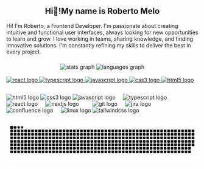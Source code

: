 <div>
  <h2 align="center">Hi👋!My name is Roberto Melo </h2>
  <p>
    Hi! I'm Roberto, a Frontend Developer.
    I'm passionate about creating intuitive and functional user interfaces, always looking for new opportunities to learn and grow. I love working in teams, sharing            knowledge, and finding innovative solutions. I'm constantly refining my skills to deliver the best in every project.
  </p>
</div>

###

<div align="center">
  <img
    src="https://github-readme-stats.vercel.app/api?username=robertodeoliveira&show_icons=true&theme=radical"
    height="150" 
    alt="stats graph" 
  />
  <img
    src="https://github-readme-stats.vercel.app/api/top-langs?username=robertodeoliveira&locale=en&hide_title=false&layout=compact&card_width=320&langs_count=5&theme=radical&hide_border=false"
    height="150" 
    alt="languages graph" 
  />
</div>

<img width="12" />

<div align="left">
  <a href="https://react.dev/learn">
    <img 
      src="https://cdn.jsdelivr.net/gh/devicons/devicon/icons/react/react-original.svg" 
      width="60"
      height="60" 
      alt="react logo" 
    />
  </a>
  <a href="https://www.typescriptlang.org/docs/">
    <img 
      src="https://img.icons8.com/fluency/48/typescript--v2.png" 
      height="60"
      width="60"
      alt="typescript logo" 
    />
  </a>
  <a href="https://developer.mozilla.org/pt-BR/docs/Web/JavaScript">
    <img 
      src="https://img.icons8.com/pulsar-gradient/48/javascript.png" 
      height="60"
      width="60"
      alt="javascript logo" 
    />
  </a>
  <a href="https://developer.mozilla.org/pt-BR/docs/Web/CSS">
    <img 
      src="https://img.icons8.com/color/48/css3.png" 
      height="60"
      width="60"
      alt="css3 logo" 
    />
  </a>
  <a href="https://developer.mozilla.org/pt-BR/docs/Web/HTML">
    <img 
      src="https://img.icons8.com/color/48/html-5--v1.png" 
      height="60"
      width="60"
      alt="html5 logo" 
    />
  </a>
</div>

##

<div align="left">
  <img src="https://cdn.jsdelivr.net/gh/devicons/devicon/icons/html5/html5-original.svg" height="40" alt="html5 logo"  />
  <img src="https://cdn.jsdelivr.net/gh/devicons/devicon/icons/css3/css3-original.svg" height="40" alt="css3 logo"  />
  <img src="https://cdn.jsdelivr.net/gh/devicons/devicon/icons/javascript/javascript-original.svg" height="40" alt="javascript logo"  />
  <img width="12" />
  <img src="https://cdn.jsdelivr.net/gh/devicons/devicon/icons/typescript/typescript-original.svg" height="40" alt="typescript logo"  />
  <img width="12" />
  <img src="https://cdn.jsdelivr.net/gh/devicons/devicon/icons/react/react-original.svg" height="40" alt="react logo"  />
  <img width="12" />
  <img src="https://cdn.jsdelivr.net/gh/devicons/devicon/icons/nextjs/nextjs-original.svg" height="40" alt="nextjs logo"  />
  <img width="12" />
  <img width="12" />
  <img src="https://cdn.jsdelivr.net/gh/devicons/devicon/icons/git/git-original.svg" height="40" alt="git logo"  />
  <img width="12" />
  <img src="https://cdn.jsdelivr.net/gh/devicons/devicon/icons/jira/jira-original.svg" height="40" alt="jira logo"  />
  <img width="12" />
  <img src="https://cdn.jsdelivr.net/gh/devicons/devicon/icons/confluence/confluence-original.svg" height="40" alt="confluence logo"  />
  <img width="12" />
  <img src="https://cdn.jsdelivr.net/gh/devicons/devicon/icons/linux/linux-original.svg" height="40" alt="linux logo"  />
  <img src="https://cdn.jsdelivr.net/gh/devicons/devicon/icons/tailwindcss/tailwindcss-original-wordmark.svg" height="40" alt="tailwindcss logo"  />
  <img width="12" />
</div>

###

<picture>
  <source media="(prefers-color-scheme: dark)" srcset="https://raw.githubusercontent.com/Chris-Valentim/Chris-Valentim/output/github-contribution-grid-snake-dark.svg">
  <source media="(prefers-color-scheme: light)" srcset="https://raw.githubusercontent.com/Chris-Valentim/Chris-Valentim/output/github-contribution-grid-snake.svg">
  <img alt="github contribution grid snake animation" src="https://raw.githubusercontent.com/Chris-Valentim/Chris-Valentim/output/github-contribution-grid-snake.svg">
</picture>

###
